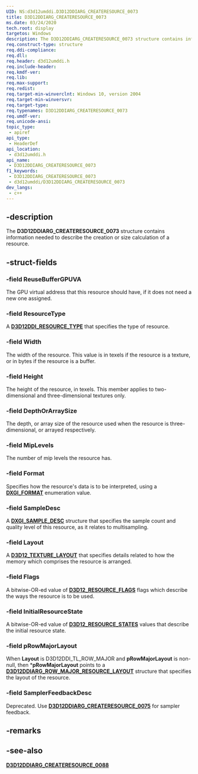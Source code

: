 ```yaml
---
UID: NS:d3d12umddi.D3D12DDIARG_CREATERESOURCE_0073
title: D3D12DDIARG_CREATERESOURCE_0073
ms.date: 03/24/2020
tech.root: display
targetos: Windows
description: The D3D12DDIARG_CREATERESOURCE_0073 structure contains information used to create or calculate the size of a resource.
req.construct-type: structure
req.ddi-compliance: 
req.dll: 
req.header: d3d12umddi.h
req.include-header: 
req.kmdf-ver: 
req.lib: 
req.max-support: 
req.redist: 
req.target-min-winverclnt: Windows 10, version 2004
req.target-min-winversvr: 
req.target-type: 
req.typenames: D3D12DDIARG_CREATERESOURCE_0073
req.umdf-ver: 
req.unicode-ansi: 
topic_type:
 - apiref
api_type:
 - HeaderDef
api_location:
 - d3d12umddi.h
api_name:
 - D3D12DDIARG_CREATERESOURCE_0073
f1_keywords:
 - D3D12DDIARG_CREATERESOURCE_0073
 - d3d12umddi/D3D12DDIARG_CREATERESOURCE_0073
dev_langs:
 - c++
---
```


## -description

The **D3D12DDIARG_CREATERESOURCE_0073** structure contains information needed to describe the creation or size calculation of a resource.

## -struct-fields

### -field ReuseBufferGPUVA

The GPU virtual address that this resource should have, if it does not need a new one assigned.

### -field ResourceType

A [**D3D12DDI_RESOURCE_TYPE**](ne-d3d12umddi-d3d12ddi_resource_type.md) that specifies the type of resource.

### -field Width

The width of the resource. This value is in texels if the resource is a texture, or in bytes if the resource is a buffer.

### -field Height

The height of the resource, in texels. This member applies to two-dimensional and three-dimensional textures only.

### -field DepthOrArraySize

The depth, or array size of the resource used when the resource is three-dimensional, or arrayed respectively.

### -field MipLevels

The number of mip levels the resource has.

### -field Format

Specifies how the resource's data is to be interpreted, using a [**DXGI_FORMAT**](/windows/win32/api/dxgiformat/ne-dxgiformat-dxgi_format) enumeration value.

### -field SampleDesc

A [**DXGI_SAMPLE_DESC**](/windows/win32/api/dxgicommon/ns-dxgicommon-dxgi_sample_desc) structure that specifies the sample count and quality level of this resource, as it relates to multisampling.

### -field Layout

A [**D3D12_TEXTURE_LAYOUT**](/windows/win32/api/d3d12/ne-d3d12-d3d12_texture_layout) that specifies details related to how the memory which comprises the resource is arranged.

### -field Flags

A bitwise-OR-ed value of [**D3D12_RESOURCE_FLAGS**](/windows/win32/api/d3d12/ne-d3d12-d3d12_resource_flags) flags which describe the ways the resource is to be used.

### -field InitialResourceState

A bitwise-OR-ed value of [**D3D12_RESOURCE_STATES**](/windows/win32/api/d3d12/ne-d3d12-d3d12_resource_states) values that describe the initial resource state.

### -field pRowMajorLayout

When **Layout** is D3D12DDI_TL_ROW_MAJOR and **pRowMajorLayout** is non-null, then ***pRowMajorLayout** points to a [**D3D12DDIARG_ROW_MAJOR_RESOURCE_LAYOUT**](ns-d3d12umddi-d3d12ddiarg_row_major_resource_layout.md) structure that specifies the layout of the resource.

### -field SamplerFeedbackDesc

Deprecated. Use [**D3D12DDIARG_CREATERESOURCE_0075**](ns-d3d12umddi-d3d12ddiarg_createresource_0075.md) for sampler feedback.

## -remarks

## -see-also

[**D3D12DDIARG_CREATERESOURCE_0088**](ns-d3d12umddi-d3d12ddiarg_createresource_0088.md)
